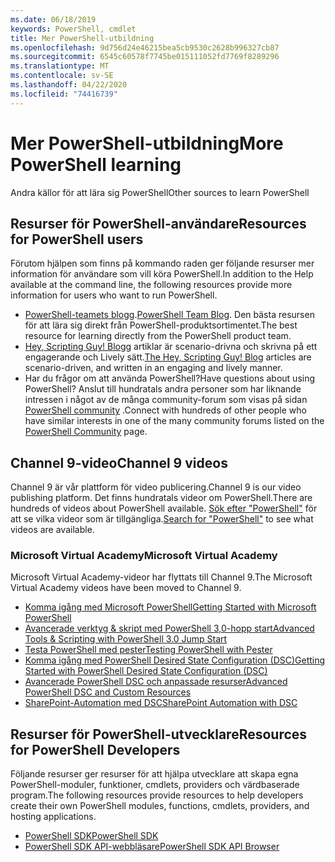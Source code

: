 ```yaml
---
ms.date: 06/18/2019
keywords: PowerShell, cmdlet
title: Mer PowerShell-utbildning
ms.openlocfilehash: 9d756d24e46215bea5cb9530c2628b996327cb87
ms.sourcegitcommit: 6545c60578f7745be015111052fd7769f8289296
ms.translationtype: MT
ms.contentlocale: sv-SE
ms.lasthandoff: 04/22/2020
ms.locfileid: "74416739"
---
```

# <a name="more-powershell-learning"></a><span data-ttu-id="234cd-103">Mer PowerShell-utbildning</span><span class="sxs-lookup"><span data-stu-id="234cd-103">More PowerShell learning</span></span>

<span data-ttu-id="234cd-104">Andra källor för att lära sig PowerShell</span><span class="sxs-lookup"><span data-stu-id="234cd-104">Other sources to learn PowerShell</span></span>

## <a name="resources-for-powershell-users"></a><span data-ttu-id="234cd-105">Resurser för PowerShell-användare</span><span class="sxs-lookup"><span data-stu-id="234cd-105">Resources for PowerShell users</span></span>

<span data-ttu-id="234cd-106">Förutom hjälpen som finns på kommando raden ger följande resurser mer information för användare som vill köra PowerShell.</span><span class="sxs-lookup"><span data-stu-id="234cd-106">In addition to the Help available at the command line, the following resources provide more information for users who want to run PowerShell.</span></span>

- <span data-ttu-id="234cd-107">[PowerShell-teamets blogg](https://devblogs.microsoft.com/powershell/).</span><span class="sxs-lookup"><span data-stu-id="234cd-107">[PowerShell Team Blog](https://devblogs.microsoft.com/powershell/).</span></span> <span data-ttu-id="234cd-108">Den bästa resursen för att lära sig direkt från PowerShell-produktsortimentet.</span><span class="sxs-lookup"><span data-stu-id="234cd-108">The best resource for learning directly from the PowerShell product team.</span></span>
- <span data-ttu-id="234cd-109">[Hey, Scripting Guy! Blogg](https://devblogs.microsoft.com/scripting/) artiklar är scenario-drivna och skrivna på ett engagerande och Lively sätt.</span><span class="sxs-lookup"><span data-stu-id="234cd-109">[The Hey, Scripting Guy! Blog](https://devblogs.microsoft.com/scripting/) articles are scenario-driven, and written in an engaging and lively manner.</span></span>
- <span data-ttu-id="234cd-110">Har du frågor om att använda PowerShell?</span><span class="sxs-lookup"><span data-stu-id="234cd-110">Have questions about using PowerShell?</span></span> <span data-ttu-id="234cd-111">Anslut till hundratals andra personer som har liknande intressen i något av de många community-forum som visas på sidan [PowerShell community](/powershell/#pivot=main&panel=community) .</span><span class="sxs-lookup"><span data-stu-id="234cd-111">Connect with hundreds of other people who have similar interests in one of the many community forums listed on the [PowerShell Community](/powershell/#pivot=main&panel=community) page.</span></span>

## <a name="channel-9-videos"></a><span data-ttu-id="234cd-112">Channel 9-video</span><span class="sxs-lookup"><span data-stu-id="234cd-112">Channel 9 videos</span></span>

<span data-ttu-id="234cd-113">Channel 9 är vår plattform för video publicering.</span><span class="sxs-lookup"><span data-stu-id="234cd-113">Channel 9 is our video publishing platform.</span></span> <span data-ttu-id="234cd-114">Det finns hundratals videor om PowerShell.</span><span class="sxs-lookup"><span data-stu-id="234cd-114">There are hundreds of videos about PowerShell available.</span></span> <span data-ttu-id="234cd-115">[Sök efter "PowerShell"](https://channel9.msdn.com/Search?term=PowerShell&sortBy=top-rated) för att se vilka videor som är tillgängliga.</span><span class="sxs-lookup"><span data-stu-id="234cd-115">[Search for "PowerShell"](https://channel9.msdn.com/Search?term=PowerShell&sortBy=top-rated) to see what videos are available.</span></span>

### <a name="microsoft-virtual-academy"></a><span data-ttu-id="234cd-116">Microsoft Virtual Academy</span><span class="sxs-lookup"><span data-stu-id="234cd-116">Microsoft Virtual Academy</span></span>

<span data-ttu-id="234cd-117">Microsoft Virtual Academy-videor har flyttats till Channel 9.</span><span class="sxs-lookup"><span data-stu-id="234cd-117">The Microsoft Virtual Academy videos have been moved to Channel 9.</span></span>

- [<span data-ttu-id="234cd-118">Komma igång med Microsoft PowerShell</span><span class="sxs-lookup"><span data-stu-id="234cd-118">Getting Started with Microsoft PowerShell</span></span>](https://channel9.msdn.com/Series/Getting-Started-with-Microsoft-PowerShell)
- [<span data-ttu-id="234cd-119">Avancerade verktyg & skript med PowerShell 3,0-hopp start</span><span class="sxs-lookup"><span data-stu-id="234cd-119">Advanced Tools & Scripting with PowerShell 3.0 Jump Start</span></span>](https://channel9.msdn.com/Series/Advanced-Tools-and-Scripting-with-PowerShell-3.0-Jump-Start)
- [<span data-ttu-id="234cd-120">Testa PowerShell med pester</span><span class="sxs-lookup"><span data-stu-id="234cd-120">Testing PowerShell with Pester</span></span>](https://channel9.msdn.com/Series/Testing-PowerShell-with-Pester)
- [<span data-ttu-id="234cd-121">Komma igång med PowerShell Desired State Configuration (DSC)</span><span class="sxs-lookup"><span data-stu-id="234cd-121">Getting Started with PowerShell Desired State Configuration (DSC)</span></span>](https://channel9.msdn.com/Series/Getting-Started-with-PowerShell-DSC)
- [<span data-ttu-id="234cd-122">Avancerade PowerShell DSC och anpassade resurser</span><span class="sxs-lookup"><span data-stu-id="234cd-122">Advanced PowerShell DSC and Custom Resources</span></span>](https://channel9.msdn.com/Series/Advanced-PowerShell-DSC-and-Custom-Resources)
- [<span data-ttu-id="234cd-123">SharePoint-Automation med DSC</span><span class="sxs-lookup"><span data-stu-id="234cd-123">SharePoint Automation with DSC</span></span>](https://channel9.msdn.com/Series/SharePoint-Automation-with-DSC)

## <a name="resources-for-powershell-developers"></a><span data-ttu-id="234cd-124">Resurser för PowerShell-utvecklare</span><span class="sxs-lookup"><span data-stu-id="234cd-124">Resources for PowerShell Developers</span></span>

<span data-ttu-id="234cd-125">Följande resurser ger resurser för att hjälpa utvecklare att skapa egna PowerShell-moduler, funktioner, cmdlets, providers och värdbaserade program.</span><span class="sxs-lookup"><span data-stu-id="234cd-125">The following resources provide resources to help developers create their own PowerShell modules, functions, cmdlets, providers, and hosting applications.</span></span>

- [<span data-ttu-id="234cd-126">PowerShell SDK</span><span class="sxs-lookup"><span data-stu-id="234cd-126">PowerShell SDK</span></span>](/powershell/scripting/developer/windows-powershell)
- [<span data-ttu-id="234cd-127">PowerShell SDK API-webbläsare</span><span class="sxs-lookup"><span data-stu-id="234cd-127">PowerShell SDK API Browser</span></span>](/dotnet/api/system.management.automation)
